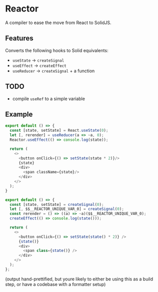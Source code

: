 # Reactor

A compiler to ease the move from React to SolidJS.

## Features

Converts the following hooks to Solid equivalents:
 - `useState` -> `createSignal`
 - `useEffect` -> `createEffect`
 - `useReducer` -> `createSignal` + a function

## TODO
 - compile `useRef` to a simple variable

## Example
```js
export default () => {
  const [state, setState] = React.useState(0);
  let [, rerender] = useReducer(a => ~a, 0);
  Reactor.useEffect(() => console.log(state));

  return (
    <>
      <button onClick={() => setState(state * 2)}/>
      {state}
      <div>
        <span className={state}/>
      </div>
    </>
  );
}
```

```js
export default () => {
  const [state, setState] = createSignal(0);
  let [, $$__REACTOR_UNIQUE_VAR_0] = createSignal(0);
  const rerender = () => ((a) => ~a)($$__REACTOR_UNIQUE_VAR_0);
  createEffect(() => console.log(state()));

  return (
    <>
      <button onClick={() => setState(state() * 2)} />
      {state()}
      <div>
        <span class={state()} />
      </div>
    </>
  );
};
```
(output hand-prettified,
but youre likely to either be using this as a build step,
or have a codebase with a formatter setup)
